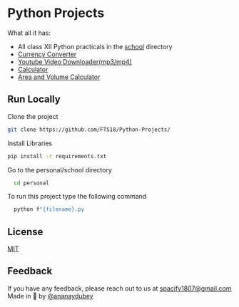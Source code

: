 # Python Projects
What all it has:
- All class XII Python practicals in the [school](https://github.com/FTS18/Python-Projects/tree/master/school) directory
- [Currency Converter](https://github.com/FTS18/Python-Projects/blob/master/personal/CurrencyConverter.py)
- [Youtube Video Downloader(mp3/mp4)](https://github.com/FTS18/Python-Projects/blob/master/personal/ytbdnl.py)
- [Calculator](https://github.com/FTS18/Python-Projects/blob/master/personal/Calculator.py)
- [Area and Volume Calculator](https://github.com/FTS18/Python-Projects/blob/master/personal/AreaAndVolume.py)
## Run Locally
Clone the project
```bash
git clone https://github.com/FTS18/Python-Projects/
```
Install Libraries
```bash
pip install -r requirements.txt
```
Go to the personal/school directory
```bash
  cd personal
```
To run this project type the following command
```bash
  python f"{filename}.py
```
## License
[MIT](https://choosealicense.com/licenses/mit/)
## Feedback
If you have any feedback, please reach out to us at spacify1807@gmail.com<br>
Made in 💖 by [@ananaydubey](https://www.github.com/fts18)
